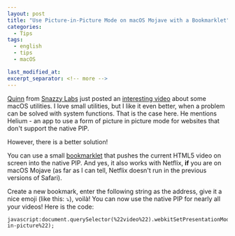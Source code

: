 ```yaml
---
layout: post
title: "Use Picture-in-Picture Mode on macOS Mojave with a Bookmarklet"
categories:
  - Tips
tags:
  - english
  - tips
  - macOS

last_modified_at:
excerpt_separator: <!-- more -->
---
```


[Quinn](https://twitter.com/SnazzyQ) from [Snazzy Labs](https://www.youtube.com/channel/UCO2x-p9gg9TLKneXlibGR7w) just posted an [interesting video](https://www.youtube.com/watch?v=cqjpa8-Cp-s) about some macOS utilities. I love small utilities, but I like it even better, when a problem can be solved with system functions. That is the case here. He mentions Helium - an app to use a form of picture in picture mode for websites that don't support the native PIP.

However, there is a better solution!

<!-- more -->

You can use a small [bookmarklet](https://en.wikipedia.org/wiki/Bookmarklet) that pushes the current HTML5 video on screen into the native PIP. And yes, it also works with Netflix, **if** you are on macOS Mojave (as far as I can tell, Netflix doesn't run in the previous versions of Safari).

Create a new bookmark, enter the following string as the address, give it a nice emoji (like this: ⤵️), voilà! You can now use the native PIP for nearly all your videos!
Here is the code:

```
javascript:document.querySelector(%22video%22).webkitSetPresentationMode(%22picture-in-picture%22);
```


